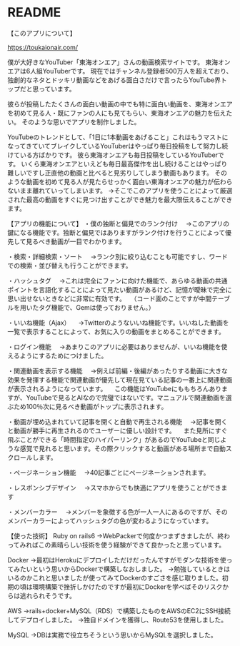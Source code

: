 # README
【このアプリについて】

https://toukaionair.com/

僕が大好きなYouTuber「東海オンエア」さんの動画検索サイトです。
東海オンエアは6人組YouTuberです。
現在ではチャンネル登録者500万人を超えており、独創的なネタとドッキリ動画などをあげる面白さだけで言ったらYouTube界トップだと思っています。

彼らが投稿したたくさんの面白い動画の中でも特に面白い動画を、東海オンエアを初めて見る人・既にファンの人にも見てもらい、東海オンエアの魅力を伝えたい。
そのような思いでアプリを制作しました。

YouTubeのトレンドとして、「1日に1本動画をあげること」これはもうマストになってきていてブレイクしているYouTuberはやっぱり毎日投稿をして努力し続けている方ばかりです。
彼ら東海オンエアも毎日投稿をしているYouTuberです。
いくら東海オンエアといえども毎日最高傑作を出し続けることはやっぱり難しいですし正直他の動画と比べると見劣りしてしまう動画もあります。
そのような動画を初めて見る人が見たらせっかく面白い東海オンエアの魅力が伝わらないまま離れていってしまいます。
→そこでこのアプリを使うことによって厳選された最高の動画をすぐに見つけ出すことができ魅力を最大限伝えることができます。

【アプリの機能について】
・僕の独断と偏見でのランク付け
　→このアプリの鍵になる機能です。独断と偏見ではありますがランク付けを行うことによって優先して見るべき動画が一目でわかります。
 
 ・検索・詳細検索・ソート
　→ランク別に絞り込むことも可能ですし、ワードでの検索・並び替えも行うことができます。
 
・ハッシュタグ
　→これは完全にファンに向けた機能で、あらゆる動画の共通ポイントを言語化することによって見たい動画があるけど、記憶が曖昧で完全に思い出せないときなどに非常に有効です。
 　（コード面のことですが中間テーブルを用いたタグ機能で、Gemは使っておりません。）
  
・いいね機能（Ajax）
　→Twitterのようないいね機能です。いいねした動画を一覧で表示することによって、お気に入りの動画をまとめることができます。
 
・ログイン機能
　→あまりこのアプリに必要はありませんが、いいね機能を使えるようにするためにつけました。

・関連動画を表示する機能
　→例えば前編・後編があったりする動画に大きな効果を発揮する機能で関連動画が優先して現在見ている記事の一番上に関連動画が表示されるようになっています。
 　この機能はYouTubeにももちろんありますが、YouTubeで見るとAIなので完璧ではないです。マニュアルで関連動画を選ぶため100％次に見るべき動画がトップに表示されます。

・動画が埋め込まれていて記事を開くと自動で再生される機能
　→記事を開くと動画が勝手に再生されるのでユーザーに優しい設計です。
 　また見所にすぐ飛ぶことができる「時間指定のハイパーリンク」があるのでYouTubeと同じような感覚で見れると思います。その際クリックすると動画がある場所まで自動スクロールします。

・ページネーション機能
　→40記事ごとにページネーションされます。
 
・レスポンシブデザイン
　→スマホからでも快適にアプリを使うことができます
 
・メンバーカラー
　→メンバーを象徴する色が一人一人にあるのですが、そのメンバーカラーによってハッシュタグの色が変わるようになっています。
 
 【使った技術】
Ruby on rails6
→WebPackerで何度かつまずきましたが、終わってみればこの素晴らしい技術を使う経験ができて良かったと思っています。
 
Docker
→最初はHerokuにデプロイしただけだったんですがモダンな技術を使ってみたいという思いからDockerで構築しなおしました。
→勉強しているときはいるのかこれと思いましたが使ってみてDockerのすごさを感じ取りました。初期の頃は環境構築で挫折しかけたのですが最初にDockerを学べばそのリスクからは逃れられそうです。

AWS
→rails+docker+MySQL（RDS）で構築したものをAWSのEC2にSSH接続してデプロイしました。
→独自ドメインを獲得し、Route53を使用しました。

MySQL
→DBは実務で役立ちそうという思いからMySQLを選択しました。








 
 
 



